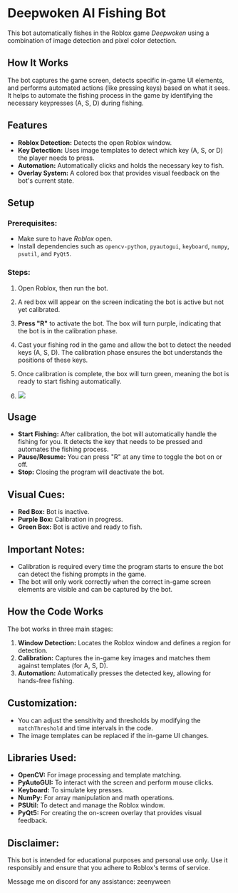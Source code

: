 # Deepwoken AI Fishing Bot

This bot automatically fishes in the Roblox game *Deepwoken* using a combination of image detection and pixel color detection.

## How It Works
The bot captures the game screen, detects specific in-game UI elements, and performs automated actions (like pressing keys) based on what it sees. It helps to automate the fishing process in the game by identifying the necessary keypresses (A, S, D) during fishing.

## Features
- **Roblox Detection:** Detects the open Roblox window.
- **Key Detection:** Uses image templates to detect which key (A, S, or D) the player needs to press.
- **Automation:** Automatically clicks and holds the necessary key to fish.
- **Overlay System:** A colored box that provides visual feedback on the bot's current state.

## Setup
### Prerequisites:
- Make sure to have *Roblox* open.
- Install dependencies such as `opencv-python`, `pyautogui`, `keyboard`, `numpy`, `psutil`, and `PyQt5`.

### Steps:
1. Open Roblox, then run the bot.
2. A red box will appear on the screen indicating the bot is active but not yet calibrated.
3. **Press "R"** to activate the bot. The box will turn purple, indicating that the bot is in the calibration phase.
4. Cast your fishing rod in the game and allow the bot to detect the needed keys (A, S, D). The calibration phase ensures the bot understands the positions of these keys.
5. Once calibration is complete, the box will turn green, meaning the bot is ready to start fishing automatically.

6. ![]([https://github.com/Your_Repository_Name/Your_GIF_Name.gif](https://cdn.discordapp.com/attachments/1189710387009028156/1293361387841781875/2024-10-08_19-49-25_online-video-cutter.com.gif?ex=67071828&is=6705c6a8&hm=302ab6cb728611d287e139946a09c7c0f22828af85001395b7d5b33f0087d8c7&))

## Usage
- **Start Fishing:** After calibration, the bot will automatically handle the fishing for you. It detects the key that needs to be pressed and automates the fishing process.
- **Pause/Resume:** You can press "R" at any time to toggle the bot on or off.
- **Stop:** Closing the program will deactivate the bot.

## Visual Cues:
- **Red Box:** Bot is inactive.
- **Purple Box:** Calibration in progress.
- **Green Box:** Bot is active and ready to fish.

## Important Notes:
- Calibration is required every time the program starts to ensure the bot can detect the fishing prompts in the game.
- The bot will only work correctly when the correct in-game screen elements are visible and can be captured by the bot.

## How the Code Works
The bot works in three main stages:
1. **Window Detection:** Locates the Roblox window and defines a region for detection.
2. **Calibration:** Captures the in-game key images and matches them against templates (for A, S, D).
3. **Automation:** Automatically presses the detected key, allowing for hands-free fishing.

## Customization:
- You can adjust the sensitivity and thresholds by modifying the `matchThreshold` and time intervals in the code.
- The image templates can be replaced if the in-game UI changes.

## Libraries Used:
- **OpenCV:** For image processing and template matching.
- **PyAutoGUI:** To interact with the screen and perform mouse clicks.
- **Keyboard:** To simulate key presses.
- **NumPy:** For array manipulation and math operations.
- **PSUtil:** To detect and manage the Roblox window.
- **PyQt5:** For creating the on-screen overlay that provides visual feedback.

## Disclaimer:
This bot is intended for educational purposes and personal use only. Use it responsibly and ensure that you adhere to Roblox's terms of service.

Message me on discord for any assistance: zeenyween

